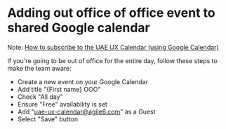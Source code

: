 # Adding out office of office event to shared Google calendar

Note: [How to subscribe to the UAE UX Calendar (using Google Calendar)](https://github.com/department-of-veterans-affairs/va.gov-team/tree/master/products/health-care/appointments/team#how-to-subscribe-using-google-calendar)

If you're going to be out of office for the entire day, follow these steps to make the team aware: 

* Create a new event on your Google Calendar
* Add title "{First name} OOO"
* Check "All day"
* Ensure "Free" availability is set
* Add "uae-ux-calendar@agile6.com" as a Guest
* Select "Save" button

